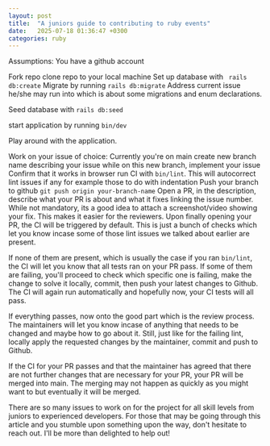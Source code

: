 ```yaml
---
layout: post
title:  "A juniors guide to contributing to ruby events"
date:   2025-07-18 01:36:47 +0300
categories: ruby
---
```

Assumptions:
You have a github account

Fork repo
clone repo to your local machine
Set up database with ``` rails db:create```
Migrate by running ```rails db:migrate```
Address current issue he/she may run into which is about some migrations and enum declarations.

Seed database with ```rails db:seed```

start application by running ```bin/dev```

Play around with the application. 

Work on your issue of choice:
Currently you're on main
create new branch name describing your issue
while on this new branch, implement your issue
Confirm that it works in browser
run CI with ```bin/lint```. This will autocorrect lint issues if any for example those to do with indentation
Push your branch to github ```git push origin your-branch-name```
Open a PR, in the description, describe what your PR is about and what it fixes linking the issue number. While not mandatory, its a good idea to attach a screenshot/video showing your fix. This makes it easier for the reviewers. 
Upon finally opening your PR, the CI will be triggered by default. This is just a bunch of checks which let you know incase some of those lint issues we talked about earlier are present. 

If none of them are present, which is usually the case if you ran ```bin/lint```, the CI will let you know that all tests ran on your PR pass. If some of them are failing, you'll proceed to check which specific one is failing, make the change to solve it locally, commit, then push your latest changes to Github. The CI will again run automatically and hopefully now, your CI tests will all pass. 

If everything passes, now onto the good part which is the review process. The maintainers will let you know incase of anything that needs to be changed and maybe how to go about it. Still, just like for the failing lint, locally apply the requested changes by the maintainer, commit and push to Github. 

If the CI for your PR passes and that the maintainer has agreed that there are not further changes that are necessary for your PR, your PR will be merged into main. The merging may not happen as quickly as you might want to but eventually it will be merged. 

There are so many issues to work on for the project for all skill levels from juniors to experienced developers. For those that may be going through this article and you stumble upon something upon the way, don't hesitate to reach out. I'll be more than delighted to help out!


